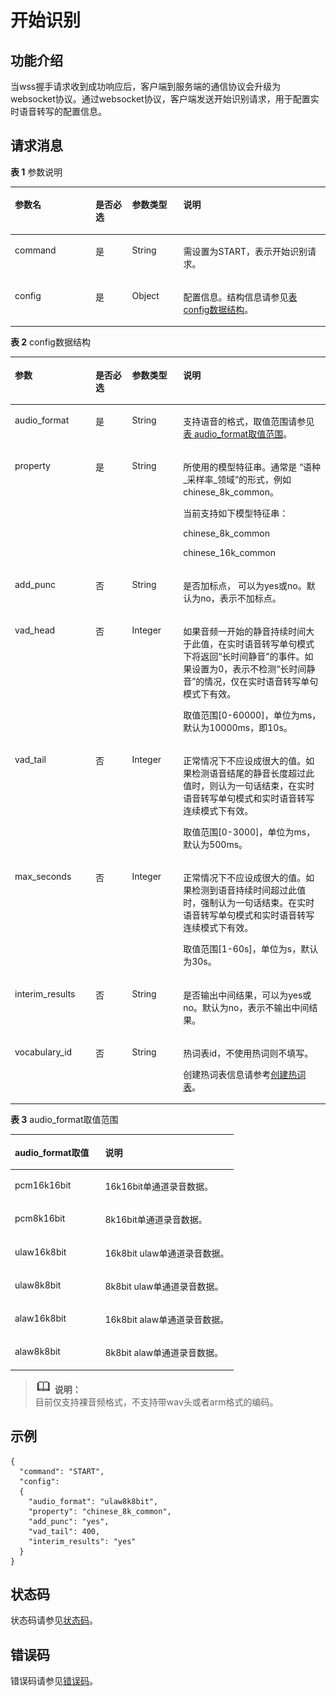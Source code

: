 # 开始识别<a name="sis_03_0030"></a>

## 功能介绍<a name="zh-cn_topic_0145253456_section18531347576"></a>

当wss握手请求收到成功响应后，客户端到服务端的通信协议会升级为websocket协议。通过websocket协议，客户端发送开始识别请求，用于配置实时语音转写的配置信息。

## 请求消息<a name="zh-cn_topic_0145253456_section25501770"></a>

**表 1**  参数说明

<a name="zh-cn_topic_0145253456_table51565033"></a>
<table><thead align="left"><tr id="zh-cn_topic_0145253456_row19577827"><th class="cellrowborder" valign="top" width="25.58255825582558%" id="mcps1.2.5.1.1"><p id="zh-cn_topic_0145253456_p42300179"><a name="zh-cn_topic_0145253456_p42300179"></a><a name="zh-cn_topic_0145253456_p42300179"></a>参数名</p>
</th>
<th class="cellrowborder" valign="top" width="11.621162116211622%" id="mcps1.2.5.1.2"><p id="zh-cn_topic_0145253456_p36326405"><a name="zh-cn_topic_0145253456_p36326405"></a><a name="zh-cn_topic_0145253456_p36326405"></a>是否必选</p>
</th>
<th class="cellrowborder" valign="top" width="16.28162816281628%" id="mcps1.2.5.1.3"><p id="zh-cn_topic_0145253456_p56757654"><a name="zh-cn_topic_0145253456_p56757654"></a><a name="zh-cn_topic_0145253456_p56757654"></a>参数类型</p>
</th>
<th class="cellrowborder" valign="top" width="46.514651465146514%" id="mcps1.2.5.1.4"><p id="zh-cn_topic_0145253456_p33967256"><a name="zh-cn_topic_0145253456_p33967256"></a><a name="zh-cn_topic_0145253456_p33967256"></a>说明</p>
</th>
</tr>
</thead>
<tbody><tr id="zh-cn_topic_0145253456_row66993202"><td class="cellrowborder" valign="top" width="25.58255825582558%" headers="mcps1.2.5.1.1 "><p id="zh-cn_topic_0145253456_p57740301"><a name="zh-cn_topic_0145253456_p57740301"></a><a name="zh-cn_topic_0145253456_p57740301"></a>command</p>
</td>
<td class="cellrowborder" valign="top" width="11.621162116211622%" headers="mcps1.2.5.1.2 "><p id="zh-cn_topic_0145253456_p4581796"><a name="zh-cn_topic_0145253456_p4581796"></a><a name="zh-cn_topic_0145253456_p4581796"></a>是</p>
</td>
<td class="cellrowborder" valign="top" width="16.28162816281628%" headers="mcps1.2.5.1.3 "><p id="zh-cn_topic_0145253456_p35581233"><a name="zh-cn_topic_0145253456_p35581233"></a><a name="zh-cn_topic_0145253456_p35581233"></a>String</p>
</td>
<td class="cellrowborder" valign="top" width="46.514651465146514%" headers="mcps1.2.5.1.4 "><p id="zh-cn_topic_0145253456_p63507614"><a name="zh-cn_topic_0145253456_p63507614"></a><a name="zh-cn_topic_0145253456_p63507614"></a>需设置为START，表示开始识别请求。</p>
</td>
</tr>
<tr id="zh-cn_topic_0145253456_row34697616"><td class="cellrowborder" valign="top" width="25.58255825582558%" headers="mcps1.2.5.1.1 "><p id="zh-cn_topic_0145253456_p59043505"><a name="zh-cn_topic_0145253456_p59043505"></a><a name="zh-cn_topic_0145253456_p59043505"></a>config</p>
</td>
<td class="cellrowborder" valign="top" width="11.621162116211622%" headers="mcps1.2.5.1.2 "><p id="zh-cn_topic_0145253456_p32073719"><a name="zh-cn_topic_0145253456_p32073719"></a><a name="zh-cn_topic_0145253456_p32073719"></a>是</p>
</td>
<td class="cellrowborder" valign="top" width="16.28162816281628%" headers="mcps1.2.5.1.3 "><p id="zh-cn_topic_0145253456_p47834478"><a name="zh-cn_topic_0145253456_p47834478"></a><a name="zh-cn_topic_0145253456_p47834478"></a>Object</p>
</td>
<td class="cellrowborder" valign="top" width="46.514651465146514%" headers="mcps1.2.5.1.4 "><p id="zh-cn_topic_0145253456_p49387472"><a name="zh-cn_topic_0145253456_p49387472"></a><a name="zh-cn_topic_0145253456_p49387472"></a>配置信息。结构信息请参见<a href="#zh-cn_topic_0145253456_table20477121925620">表 config数据结构</a>。</p>
</td>
</tr>
</tbody>
</table>

**表 2**  config数据结构

<a name="zh-cn_topic_0145253456_table20477121925620"></a>
<table><thead align="left"><tr id="zh-cn_topic_0145253456_row83331040175813"><th class="cellrowborder" valign="top" width="25.57255725572557%" id="mcps1.2.5.1.1"><p id="zh-cn_topic_0145253456_p6334940195815"><a name="zh-cn_topic_0145253456_p6334940195815"></a><a name="zh-cn_topic_0145253456_p6334940195815"></a>参数</p>
</th>
<th class="cellrowborder" valign="top" width="11.631163116311631%" id="mcps1.2.5.1.2"><p id="zh-cn_topic_0145253456_p1733418402581"><a name="zh-cn_topic_0145253456_p1733418402581"></a><a name="zh-cn_topic_0145253456_p1733418402581"></a>是否必选</p>
</th>
<th class="cellrowborder" valign="top" width="16.21162116211621%" id="mcps1.2.5.1.3"><p id="zh-cn_topic_0145253456_p16334184018587"><a name="zh-cn_topic_0145253456_p16334184018587"></a><a name="zh-cn_topic_0145253456_p16334184018587"></a>参数类型</p>
</th>
<th class="cellrowborder" valign="top" width="46.58465846584659%" id="mcps1.2.5.1.4"><p id="zh-cn_topic_0145253456_p133341240105817"><a name="zh-cn_topic_0145253456_p133341240105817"></a><a name="zh-cn_topic_0145253456_p133341240105817"></a>说明</p>
</th>
</tr>
</thead>
<tbody><tr id="zh-cn_topic_0145253456_row6481171912569"><td class="cellrowborder" valign="top" width="25.57255725572557%" headers="mcps1.2.5.1.1 "><p id="zh-cn_topic_0145253456_p10484181945613"><a name="zh-cn_topic_0145253456_p10484181945613"></a><a name="zh-cn_topic_0145253456_p10484181945613"></a>audio_format</p>
</td>
<td class="cellrowborder" valign="top" width="11.631163116311631%" headers="mcps1.2.5.1.2 "><p id="zh-cn_topic_0145253456_p44861519185619"><a name="zh-cn_topic_0145253456_p44861519185619"></a><a name="zh-cn_topic_0145253456_p44861519185619"></a>是</p>
</td>
<td class="cellrowborder" valign="top" width="16.21162116211621%" headers="mcps1.2.5.1.3 "><p id="zh-cn_topic_0145253456_p134876196566"><a name="zh-cn_topic_0145253456_p134876196566"></a><a name="zh-cn_topic_0145253456_p134876196566"></a>String</p>
</td>
<td class="cellrowborder" valign="top" width="46.58465846584659%" headers="mcps1.2.5.1.4 "><p id="zh-cn_topic_0145253456_p16488719135619"><a name="zh-cn_topic_0145253456_p16488719135619"></a><a name="zh-cn_topic_0145253456_p16488719135619"></a>支持语音的格式，取值范围请参见<a href="#zh-cn_topic_0145253456_table26892672">表 audio_format取值范围</a>。</p>
</td>
</tr>
<tr id="zh-cn_topic_0145253456_row44911019195617"><td class="cellrowborder" valign="top" width="25.57255725572557%" headers="mcps1.2.5.1.1 "><p id="zh-cn_topic_0145253456_p174917195564"><a name="zh-cn_topic_0145253456_p174917195564"></a><a name="zh-cn_topic_0145253456_p174917195564"></a>property</p>
<p id="p7510944112210"><a name="p7510944112210"></a><a name="p7510944112210"></a></p>
</td>
<td class="cellrowborder" valign="top" width="11.631163116311631%" headers="mcps1.2.5.1.2 "><p id="zh-cn_topic_0145253456_p4493219135610"><a name="zh-cn_topic_0145253456_p4493219135610"></a><a name="zh-cn_topic_0145253456_p4493219135610"></a>是</p>
</td>
<td class="cellrowborder" valign="top" width="16.21162116211621%" headers="mcps1.2.5.1.3 "><p id="zh-cn_topic_0145253456_p2049501919563"><a name="zh-cn_topic_0145253456_p2049501919563"></a><a name="zh-cn_topic_0145253456_p2049501919563"></a>String</p>
</td>
<td class="cellrowborder" valign="top" width="46.58465846584659%" headers="mcps1.2.5.1.4 "><p id="p669585174111"><a name="p669585174111"></a><a name="p669585174111"></a>所使用的模型特征串。通常是 “语种_采样率_领域”的形式，例如chinese_8k_common。</p>
<p id="p1157974817279"><a name="p1157974817279"></a><a name="p1157974817279"></a>当前支持如下模型特征串：</p>
<p id="p1657916485273"><a name="p1657916485273"></a><a name="p1657916485273"></a>chinese_8k_common</p>
<p id="p12158957152417"><a name="p12158957152417"></a><a name="p12158957152417"></a>chinese_16k_common</p>
</td>
</tr>
<tr id="zh-cn_topic_0145253456_row114981719165618"><td class="cellrowborder" valign="top" width="25.57255725572557%" headers="mcps1.2.5.1.1 "><p id="zh-cn_topic_0145253456_p14500319145618"><a name="zh-cn_topic_0145253456_p14500319145618"></a><a name="zh-cn_topic_0145253456_p14500319145618"></a>add_punc</p>
</td>
<td class="cellrowborder" valign="top" width="11.631163116311631%" headers="mcps1.2.5.1.2 "><p id="zh-cn_topic_0145253456_p150115194568"><a name="zh-cn_topic_0145253456_p150115194568"></a><a name="zh-cn_topic_0145253456_p150115194568"></a>否</p>
</td>
<td class="cellrowborder" valign="top" width="16.21162116211621%" headers="mcps1.2.5.1.3 "><p id="zh-cn_topic_0145253456_p165038199566"><a name="zh-cn_topic_0145253456_p165038199566"></a><a name="zh-cn_topic_0145253456_p165038199566"></a>String</p>
</td>
<td class="cellrowborder" valign="top" width="46.58465846584659%" headers="mcps1.2.5.1.4 "><p id="zh-cn_topic_0145253456_p16503819185614"><a name="zh-cn_topic_0145253456_p16503819185614"></a><a name="zh-cn_topic_0145253456_p16503819185614"></a>是否加标点， 可以为yes或no。默认为no，表示不加标点。</p>
</td>
</tr>
<tr id="zh-cn_topic_0145253456_row105051819195618"><td class="cellrowborder" valign="top" width="25.57255725572557%" headers="mcps1.2.5.1.1 "><p id="zh-cn_topic_0145253456_p1250631935617"><a name="zh-cn_topic_0145253456_p1250631935617"></a><a name="zh-cn_topic_0145253456_p1250631935617"></a>vad_head</p>
</td>
<td class="cellrowborder" valign="top" width="11.631163116311631%" headers="mcps1.2.5.1.2 "><p id="zh-cn_topic_0145253456_p65067193563"><a name="zh-cn_topic_0145253456_p65067193563"></a><a name="zh-cn_topic_0145253456_p65067193563"></a>否</p>
</td>
<td class="cellrowborder" valign="top" width="16.21162116211621%" headers="mcps1.2.5.1.3 "><p id="zh-cn_topic_0145253456_p1250611965618"><a name="zh-cn_topic_0145253456_p1250611965618"></a><a name="zh-cn_topic_0145253456_p1250611965618"></a>Integer</p>
</td>
<td class="cellrowborder" valign="top" width="46.58465846584659%" headers="mcps1.2.5.1.4 "><p id="zh-cn_topic_0145253456_p75072193566"><a name="zh-cn_topic_0145253456_p75072193566"></a><a name="zh-cn_topic_0145253456_p75072193566"></a>如果音频一开始的静音持续时间大于此值，在实时语音转写单句模式下将返回“长时间静音”的事件。如果设置为0，表示不检测“长时间静音”的情况，仅在实时语音转写单句模式下有效。</p>
<p id="zh-cn_topic_0145253456_p135085192566"><a name="zh-cn_topic_0145253456_p135085192566"></a><a name="zh-cn_topic_0145253456_p135085192566"></a>取值范围[0-60000]，单位为ms，默认为10000ms，即10s。</p>
</td>
</tr>
<tr id="zh-cn_topic_0145253456_row2508119155614"><td class="cellrowborder" valign="top" width="25.57255725572557%" headers="mcps1.2.5.1.1 "><p id="zh-cn_topic_0145253456_p6511719165610"><a name="zh-cn_topic_0145253456_p6511719165610"></a><a name="zh-cn_topic_0145253456_p6511719165610"></a>vad_tail</p>
</td>
<td class="cellrowborder" valign="top" width="11.631163116311631%" headers="mcps1.2.5.1.2 "><p id="zh-cn_topic_0145253456_p1051261955619"><a name="zh-cn_topic_0145253456_p1051261955619"></a><a name="zh-cn_topic_0145253456_p1051261955619"></a>否</p>
</td>
<td class="cellrowborder" valign="top" width="16.21162116211621%" headers="mcps1.2.5.1.3 "><p id="zh-cn_topic_0145253456_p1251410198564"><a name="zh-cn_topic_0145253456_p1251410198564"></a><a name="zh-cn_topic_0145253456_p1251410198564"></a>Integer</p>
</td>
<td class="cellrowborder" valign="top" width="46.58465846584659%" headers="mcps1.2.5.1.4 "><p id="zh-cn_topic_0145253456_p1451461935618"><a name="zh-cn_topic_0145253456_p1451461935618"></a><a name="zh-cn_topic_0145253456_p1451461935618"></a>正常情况下不应设成很大的值。如果检测语音结尾的静音长度超过此值时，则认为一句话结束，在实时语音转写单句模式和实时语音转写连续模式下有效。</p>
<p id="zh-cn_topic_0145253456_p05151919195610"><a name="zh-cn_topic_0145253456_p05151919195610"></a><a name="zh-cn_topic_0145253456_p05151919195610"></a>取值范围[0-3000]，单位为ms，默认为500ms。</p>
</td>
</tr>
<tr id="zh-cn_topic_0145253456_row17517119155617"><td class="cellrowborder" valign="top" width="25.57255725572557%" headers="mcps1.2.5.1.1 "><p id="zh-cn_topic_0145253456_p05181319175616"><a name="zh-cn_topic_0145253456_p05181319175616"></a><a name="zh-cn_topic_0145253456_p05181319175616"></a>max_seconds</p>
</td>
<td class="cellrowborder" valign="top" width="11.631163116311631%" headers="mcps1.2.5.1.2 "><p id="zh-cn_topic_0145253456_p9520121975611"><a name="zh-cn_topic_0145253456_p9520121975611"></a><a name="zh-cn_topic_0145253456_p9520121975611"></a>否</p>
</td>
<td class="cellrowborder" valign="top" width="16.21162116211621%" headers="mcps1.2.5.1.3 "><p id="zh-cn_topic_0145253456_p125210195562"><a name="zh-cn_topic_0145253456_p125210195562"></a><a name="zh-cn_topic_0145253456_p125210195562"></a>Integer</p>
</td>
<td class="cellrowborder" valign="top" width="46.58465846584659%" headers="mcps1.2.5.1.4 "><p id="zh-cn_topic_0145253456_p952211915610"><a name="zh-cn_topic_0145253456_p952211915610"></a><a name="zh-cn_topic_0145253456_p952211915610"></a>正常情况下不应设成很大的值。如果检测到语音持续时间超过此值时，强制认为一句话结束。在实时语音转写单句模式和实时语音转写连续模式下有效。</p>
<p id="zh-cn_topic_0145253456_p552321925618"><a name="zh-cn_topic_0145253456_p552321925618"></a><a name="zh-cn_topic_0145253456_p552321925618"></a>取值范围[1-60s]，单位为s，默认为30s。</p>
</td>
</tr>
<tr id="zh-cn_topic_0145253456_row17523151919562"><td class="cellrowborder" valign="top" width="25.57255725572557%" headers="mcps1.2.5.1.1 "><p id="zh-cn_topic_0145253456_p1852514196566"><a name="zh-cn_topic_0145253456_p1852514196566"></a><a name="zh-cn_topic_0145253456_p1852514196566"></a>interim_results</p>
</td>
<td class="cellrowborder" valign="top" width="11.631163116311631%" headers="mcps1.2.5.1.2 "><p id="zh-cn_topic_0145253456_p6525019175615"><a name="zh-cn_topic_0145253456_p6525019175615"></a><a name="zh-cn_topic_0145253456_p6525019175615"></a>否</p>
</td>
<td class="cellrowborder" valign="top" width="16.21162116211621%" headers="mcps1.2.5.1.3 "><p id="zh-cn_topic_0145253456_p11529111920566"><a name="zh-cn_topic_0145253456_p11529111920566"></a><a name="zh-cn_topic_0145253456_p11529111920566"></a>String</p>
</td>
<td class="cellrowborder" valign="top" width="46.58465846584659%" headers="mcps1.2.5.1.4 "><p id="zh-cn_topic_0145253456_p1530141914567"><a name="zh-cn_topic_0145253456_p1530141914567"></a><a name="zh-cn_topic_0145253456_p1530141914567"></a>是否输出中间结果，可以为yes或no。默认为no，表示不输出中间结果。</p>
</td>
</tr>
<tr id="row1475310293310"><td class="cellrowborder" valign="top" width="25.57255725572557%" headers="mcps1.2.5.1.1 "><p id="p9754132133319"><a name="p9754132133319"></a><a name="p9754132133319"></a>vocabulary_id</p>
</td>
<td class="cellrowborder" valign="top" width="11.631163116311631%" headers="mcps1.2.5.1.2 "><p id="p11754102143315"><a name="p11754102143315"></a><a name="p11754102143315"></a>否</p>
</td>
<td class="cellrowborder" valign="top" width="16.21162116211621%" headers="mcps1.2.5.1.3 "><p id="p87548263318"><a name="p87548263318"></a><a name="p87548263318"></a>String</p>
</td>
<td class="cellrowborder" valign="top" width="46.58465846584659%" headers="mcps1.2.5.1.4 "><p id="p320918139268"><a name="p320918139268"></a><a name="p320918139268"></a>热词表id，不使用热词则不填写。</p>
<p id="p475413263320"><a name="p475413263320"></a><a name="p475413263320"></a>创建热词表信息请参考<a href="创建热词表.md">创建热词表</a>。</p>
</td>
</tr>
</tbody>
</table>

**表 3**  audio\_format取值范围

<a name="zh-cn_topic_0145253456_table26892672"></a>
<table><thead align="left"><tr id="zh-cn_topic_0145253456_row29570261"><th class="cellrowborder" valign="top" width="40.489999999999995%" id="mcps1.2.3.1.1"><p id="zh-cn_topic_0145253456_p46380963"><a name="zh-cn_topic_0145253456_p46380963"></a><a name="zh-cn_topic_0145253456_p46380963"></a>audio_format取值</p>
</th>
<th class="cellrowborder" valign="top" width="59.51%" id="mcps1.2.3.1.2"><p id="zh-cn_topic_0145253456_p33910007"><a name="zh-cn_topic_0145253456_p33910007"></a><a name="zh-cn_topic_0145253456_p33910007"></a>说明</p>
</th>
</tr>
</thead>
<tbody><tr id="zh-cn_topic_0145253456_row62356046"><td class="cellrowborder" valign="top" width="40.489999999999995%" headers="mcps1.2.3.1.1 "><p id="zh-cn_topic_0145253456_p17674957"><a name="zh-cn_topic_0145253456_p17674957"></a><a name="zh-cn_topic_0145253456_p17674957"></a>pcm16k16bit</p>
</td>
<td class="cellrowborder" valign="top" width="59.51%" headers="mcps1.2.3.1.2 "><p id="zh-cn_topic_0145253456_p22385437"><a name="zh-cn_topic_0145253456_p22385437"></a><a name="zh-cn_topic_0145253456_p22385437"></a>16k16bit单通道录音数据。</p>
</td>
</tr>
<tr id="zh-cn_topic_0145253456_row142347"><td class="cellrowborder" valign="top" width="40.489999999999995%" headers="mcps1.2.3.1.1 "><p id="zh-cn_topic_0145253456_p11530135"><a name="zh-cn_topic_0145253456_p11530135"></a><a name="zh-cn_topic_0145253456_p11530135"></a>pcm8k16bit</p>
</td>
<td class="cellrowborder" valign="top" width="59.51%" headers="mcps1.2.3.1.2 "><p id="zh-cn_topic_0145253456_p61525703"><a name="zh-cn_topic_0145253456_p61525703"></a><a name="zh-cn_topic_0145253456_p61525703"></a>8k16bit单通道录音数据。</p>
</td>
</tr>
<tr id="zh-cn_topic_0145253456_row16860416"><td class="cellrowborder" valign="top" width="40.489999999999995%" headers="mcps1.2.3.1.1 "><p id="zh-cn_topic_0145253456_p23516450"><a name="zh-cn_topic_0145253456_p23516450"></a><a name="zh-cn_topic_0145253456_p23516450"></a>ulaw16k8bit</p>
</td>
<td class="cellrowborder" valign="top" width="59.51%" headers="mcps1.2.3.1.2 "><p id="zh-cn_topic_0145253456_p25784284"><a name="zh-cn_topic_0145253456_p25784284"></a><a name="zh-cn_topic_0145253456_p25784284"></a>16k8bit ulaw单通道录音数据。</p>
</td>
</tr>
<tr id="zh-cn_topic_0145253456_row30731970"><td class="cellrowborder" valign="top" width="40.489999999999995%" headers="mcps1.2.3.1.1 "><p id="zh-cn_topic_0145253456_p6261652"><a name="zh-cn_topic_0145253456_p6261652"></a><a name="zh-cn_topic_0145253456_p6261652"></a>ulaw8k8bit</p>
</td>
<td class="cellrowborder" valign="top" width="59.51%" headers="mcps1.2.3.1.2 "><p id="zh-cn_topic_0145253456_p37431827"><a name="zh-cn_topic_0145253456_p37431827"></a><a name="zh-cn_topic_0145253456_p37431827"></a>8k8bit ulaw单通道录音数据。</p>
</td>
</tr>
<tr id="zh-cn_topic_0145253456_row1342126"><td class="cellrowborder" valign="top" width="40.489999999999995%" headers="mcps1.2.3.1.1 "><p id="zh-cn_topic_0145253456_p41603419"><a name="zh-cn_topic_0145253456_p41603419"></a><a name="zh-cn_topic_0145253456_p41603419"></a>alaw16k8bit</p>
</td>
<td class="cellrowborder" valign="top" width="59.51%" headers="mcps1.2.3.1.2 "><p id="zh-cn_topic_0145253456_p14433768"><a name="zh-cn_topic_0145253456_p14433768"></a><a name="zh-cn_topic_0145253456_p14433768"></a>16k8bit alaw单通道录音数据。</p>
</td>
</tr>
<tr id="zh-cn_topic_0145253456_row62795050"><td class="cellrowborder" valign="top" width="40.489999999999995%" headers="mcps1.2.3.1.1 "><p id="zh-cn_topic_0145253456_p53234283"><a name="zh-cn_topic_0145253456_p53234283"></a><a name="zh-cn_topic_0145253456_p53234283"></a>alaw8k8bit</p>
</td>
<td class="cellrowborder" valign="top" width="59.51%" headers="mcps1.2.3.1.2 "><p id="zh-cn_topic_0145253456_p17009632"><a name="zh-cn_topic_0145253456_p17009632"></a><a name="zh-cn_topic_0145253456_p17009632"></a>8k8bit alaw单通道录音数据。</p>
</td>
</tr>
</tbody>
</table>

>![](public_sys-resources/icon-note.gif) **说明：**   
>目前仅支持裸音频格式，不支持带wav头或者arm格式的编码。  

## 示例<a name="zh-cn_topic_0145253456_section28189346"></a>

```
{
  "command": "START",
  "config":
  {
    "audio_format": "ulaw8k8bit",
    "property": "chinese_8k_common",
    "add_punc": "yes",
    "vad_tail": 400,
    "interim_results": "yes"
  }
}
```

## 状态码<a name="section102191633184410"></a>

状态码请参见[状态码](状态码.md)。

## 错误码<a name="section040463810442"></a>

错误码请参见[错误码](错误码.md)。

